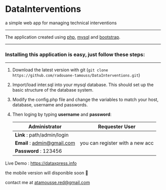# DataInterventions 
a simple web app for managing technical interventions



- - - -

The application created  using [php](http:php.net), [mysql](https://www.mysql.com) and [bootstrap](http://getbootstrap.com).



****



### Installing this application is easy, just follow these steps:
****


1. Download the latest version with git (`git clone https://github.com/radouane-tamouss/DataInterventions.git`)

2. Import/load inter.sql into your mysql database. This should set up the basic structure of the database system.

3. Modify the config.php file and change the variables to match your host, database, username and passwords.

5. Then loging by typing **username** and **password**:


   Administrator                    |  Requester User                    |
   ---------------------------------| -----------------------------------|
   **Link**     : path/admin/login  |
   **Email**    : admin@gmail.com   |    you can register with a new acc |
   **Password** : 123456            |                                    | 

Live Demo : https://dataxpress.info

the mobile version will disponible soon 🧐

contact me at atamousse.red@gmail.com
